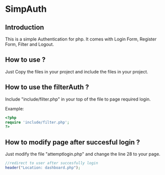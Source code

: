# SimpAuth

## Introduction
This is a simple Authentication for php. It comes with Login Form, Register Form, Filter and Logout.

## How to use ?
Just Copy the files in your project and include the files in your project.

## How to use the filterAuth ?
Include "include/filter.php" in your top of the file to page required login.

Example:
```php
<?php
require 'include/filter.php';
?>
```

## How to modify page after succesful login ?
Just modify the file "attemptlogin.php" and change the line 28 to your page.

```php
//redirect to user after succesfully login
header("Location: dashboard.php");
```


